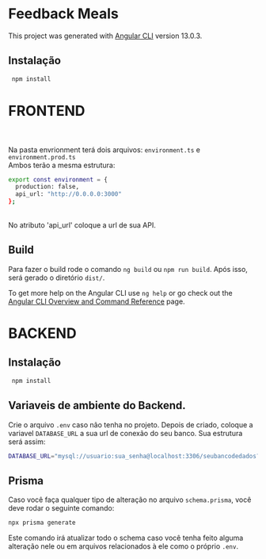 # Feedback Meals

This project was generated with [Angular CLI](https://github.com/angular/angular-cli) version 13.0.3.

## Instalação
``` bash
 npm install
```

# FRONTEND



<br><br> Na pasta envrionment terá dois arquivos: `environment.ts` e `environment.prod.ts`
<br>Ambos terão a mesma estrutura: 
``` bash 
export const environment = {
  production: false,
  api_url: "http://0.0.0.0:3000"
};
```
<br> No atributo 'api_url' coloque a url de sua API. <br>

## Build
Para fazer o build rode o comando `ng build` ou `npm run build`. Após isso, será gerado o diretório `dist/`.

To get more help on the Angular CLI use `ng help` or go check out the [Angular CLI Overview and Command Reference](https://angular.io/cli) page.

# BACKEND

## Instalação
``` bash
 npm install
```

## Variaveis de ambiente do Backend.
Crie o arquivo `.env` caso não tenha no projeto.
Depois de criado, coloque a variavel `DATABASE_URL` a sua url de conexão do seu banco.
Sua estrutura será assim:
``` bash
DATABASE_URL="mysql://usuario:sua_senha@localhost:3306/seubancodedados?schema=public"
```
## Prisma
Caso você faça qualquer tipo de alteração no arquivo `schema.prisma`, você deve rodar o seguinte comando:
``` bash
npx prisma generate
```
Este comando irá atualizar todo o schema caso você tenha feito alguma alteração nele ou em arquivos relacionados à ele como o próprio `.env`.
